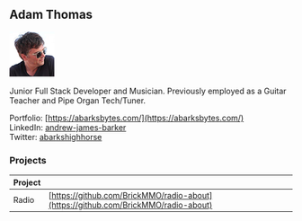 ## Adam Thomas

![Andrew Barker](../images/andrewjamesbarker.png)

Junior Full Stack Developer and Musician. Previously employed as a Guitar Teacher and Pipe Organ Tech/Tuner.

Portfolio: [https://abarksbytes.com/](https://abarksbytes.com/)  
LinkedIn: [andrew-james-barker](https://www.linkedin.com/in/andrew-james-barker/)  
Twitter: [abarkshighhorse](https://twitter.com/abarkshighhorse)  

### Projects

| Project | |
| - | - |
| Radio | [https://github.com/BrickMMO/radio-about](https://github.com/BrickMMO/radio-about) |